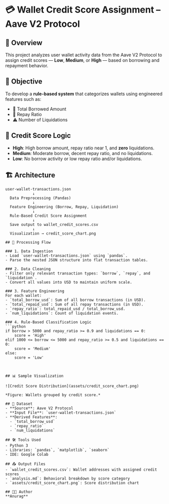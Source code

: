 
# 💳 Wallet Credit Score Assignment – Aave V2 Protocol

## 📌 Overview
This project analyzes user wallet activity data from the Aave V2 Protocol to assign credit scores — **Low**, **Medium**, or **High** — based on borrowing and repayment behavior.

## 🎯 Objective
To develop a **rule-based system** that categorizes wallets using engineered features such as:
- 🏦 Total Borrowed Amount
- 💸 Repay Ratio
- ⚠️ Number of Liquidations

## 🧠 Credit Score Logic
- **High**: High borrow amount, repay ratio near 1, and **zero** liquidations.
- **Medium**: Moderate borrow, decent repay ratio, and no liquidations.
- **Low**: No borrow activity or low repay ratio and/or liquidations.



## 🏗️ Architecture
```text
user-wallet-transactions.json
            ↓
  Data Preprocessing (Pandas)
            ↓
  Feature Engineering (Borrow, Repay, Liquidation)
            ↓
  Rule-Based Credit Score Assignment
            ↓
  Save output to wallet_credit_scores.csv
            ↓
  Visualization → credit_score_chart.png

## 🔄 Processing Flow

### 1. Data Ingestion
- Load `user-wallet-transactions.json` using `pandas`.
- Parse the nested JSON structure into flat transaction tables.

### 2. Data Cleaning
- Filter only relevant transaction types: `borrow`, `repay`, and `liquidation`.
- Convert all values into USD to maintain uniform scale.

### 3. Feature Engineering
For each wallet:
- `total_borrow_usd`: Sum of all borrow transactions (in USD).
- `total_repaid_usd`: Sum of all repay transactions (in USD).
- `repay_ratio`: total_repaid_usd / total_borrow_usd.
- `num_liquidations`: Count of liquidation events.

### 4. Rule-Based Classification Logic
```python
if borrow > 5000 and repay_ratio >= 0.9 and liquidations == 0:
    score = 'High'
elif 1000 <= borrow <= 5000 and repay_ratio >= 0.5 and liquidations == 0:
    score = 'Medium'
else:
    score = 'Low'



## 📊 Sample Visualization

![Credit Score Distribution](assets/credit_score_chart.png)

*Figure: Wallets grouped by credit score.*

## 📂 Dataset
- **Source**: Aave V2 Protocol
- **Input File**: `user-wallet-transactions.json`
- **Derived Features**:
  - `total_borrow_usd`
  - `repay_ratio`
  - `num_liquidations`

## 🛠️ Tools Used
- Python 3
- Libraries: `pandas`, `matplotlib`, `seaborn`
- IDE: Google Colab

## 📤 Output Files
- `wallet_credit_scores.csv`: Wallet addresses with assigned credit scores
- `analysis.md`: Behavioral breakdown by score category
- `assets/credit_score_chart.png`: Score distribution chart

## 👨‍💻 Author
**Anurag**
